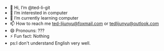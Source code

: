 - 👋 Hi, I’m @ted-li-git
- 👀 I’m interested in computer
- 🌱 I’m currently learning computer
- 📫 How to reach me ted-lijunyu@foxmail.com or tedlijunyu@outlook.com
- 😄 Pronouns: ???
- ⚡ Fun fact: Nothing
-  ps:I don't understand English very well.
<!---
ted-li-git/ted-li-git is a ✨ special ✨ repository because its `README.md` (this file) appears on your GitHub profile.
You can click the Preview link to take a look at your changes.
--->
